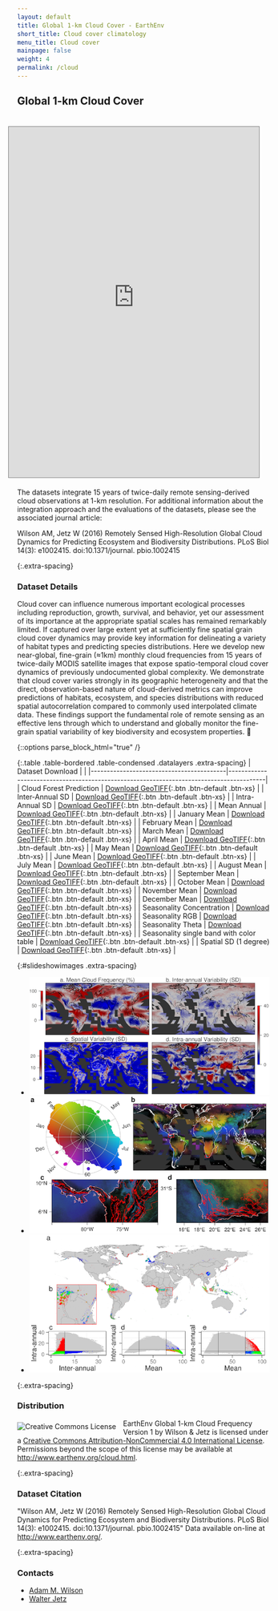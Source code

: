 ```yaml
---
layout: default
title: Global 1-km Cloud Cover - EarthEnv
short_title: Cloud cover climatology
menu_title: Cloud cover
mainpage: false
weight: 4
permalink: /cloud
---
```


Global 1-km Cloud Cover
-----------------------

<iframe style="float:right;margin:20px;border:1pt solid gray; min-width:500px" src="http://cloud.map-of-life.appspot.com/"
name="map" frameborder="0" width="75%" height="700" allowfullscreen="true">
</iframe>
The datasets integrate 15 years of twice-daily remote sensing-derived cloud observations at 1-km resolution. For additional information about the integration approach and the evaluations of the datasets, please see the associated journal article:

Wilson AM, Jetz W (2016) Remotely Sensed High-Resolution Global Cloud Dynamics for Predicting Ecosystem and Biodiversity Distributions. PLoS Biol 14(3): e1002415. doi:10.1371/journal. pbio.1002415

{:.extra-spacing}
### Dataset Details

Cloud cover can influence numerous important ecological processes including reproduction, growth, survival, and behavior, yet our assessment of its importance at the appropriate spatial scales has remained remarkably limited. If captured over large extent yet at sufficiently fine spatial grain cloud cover dynamics may provide key information for delineating a variety of habitat types and predicting species distributions. Here we develop new near-global, fine-grain (≈1km) monthly cloud frequencies from 15 years of twice-daily MODIS satellite images that expose spatio-temporal cloud cover dynamics of previously undocumented global complexity. We demonstrate that cloud cover varies strongly in its geographic heterogeneity and that the direct, observation-based nature of cloud-derived metrics can improve predictions of habitats, ecosystem, and species distributions with reduced spatial autocorrelation compared to commonly used interpolated climate data. These findings support the fundamental role of remote sensing as an effective lens through which to understand and globally monitor the fine-grain spatial variability of key biodiversity and ecosystem properties. 

{::options parse_block_html="true" /}

<div class="row"><div class="col-md-6">

{:.table .table-bordered .table-condensed .datalayers .extra-spacing}
| Dataset Download                         |                                                                                         |
|------------------------------------------|-----------------------------------------------------------------------------------------|
| Cloud Forest Prediction                  | [Download GeoTIFF](http://data.earthenv.org/cloud/MODCF_CloudForestPrediction.tif){:.btn .btn-default .btn-xs}      |
| Inter-Annual SD                          | [Download GeoTIFF](http://data.earthenv.org/cloud/MODCF_interannualSD.tif){:.btn .btn-default .btn-xs}              |
| Intra-Annual SD                          | [Download GeoTIFF](http://data.earthenv.org/cloud/MODCF_intraannualSD.tif){:.btn .btn-default .btn-xs}              |
| Mean Annual                              | [Download GeoTIFF](http://data.earthenv.org/cloud/MODCF_meanannual.tif){:.btn .btn-default .btn-xs}                 |
| January Mean                             | [Download GeoTIFF](http://data.earthenv.org/cloud/MODCF_monthlymean_01.tif){:.btn .btn-default .btn-xs}            |
| February Mean                            | [Download GeoTIFF](http://data.earthenv.org/cloud/MODCF_monthlymean_02.tif){:.btn .btn-default .btn-xs}            |
| March Mean                               | [Download GeoTIFF](http://data.earthenv.org/cloud/MODCF_monthlymean_03.tif){:.btn .btn-default .btn-xs}            |
| April Mean                               | [Download GeoTIFF](http://data.earthenv.org/cloud/MODCF_monthlymean_04.tif){:.btn .btn-default .btn-xs}            |
| May Mean                                 | [Download GeoTIFF](http://data.earthenv.org/cloud/MODCF_monthlymean_05.tif){:.btn .btn-default .btn-xs}            |
| June Mean                                | [Download GeoTIFF](http://data.earthenv.org/cloud/MODCF_monthlymean_06.tif){:.btn .btn-default .btn-xs}            |
| July Mean                                | [Download GeoTIFF](http://data.earthenv.org/cloud/MODCF_monthlymean_07.tif){:.btn .btn-default .btn-xs}            |
| August Mean                              | [Download GeoTIFF](http://data.earthenv.org/cloud/MODCF_monthlymean_08.tif){:.btn .btn-default .btn-xs}            |
| September Mean                           | [Download GeoTIFF](http://data.earthenv.org/cloud/MODCF_monthlymean_09.tif){:.btn .btn-default .btn-xs}            |
| October Mean                             | [Download GeoTIFF](http://data.earthenv.org/cloud/MODCF_monthlymean_10.tif){:.btn .btn-default .btn-xs}            |
| November Mean                            | [Download GeoTIFF](http://data.earthenv.org/cloud/MODCF_monthlymean_11.tif){:.btn .btn-default .btn-xs}            |
| December Mean                            | [Download GeoTIFF](http://data.earthenv.org/cloud/MODCF_monthlymean_12.tif){:.btn .btn-default .btn-xs}            |
| Seasonality Concentration                | [Download GeoTIFF](http://data.earthenv.org/cloud/MODCF_seasonality_concentration.tif){:.btn .btn-default .btn-xs} |
| Seasonality RGB                          | [Download GeoTIFF](http://data.earthenv.org/cloud/MODCF_seasonality_rgb.tif){:.btn .btn-default .btn-xs}           |
| Seasonality Theta                        | [Download GeoTIFF](http://data.earthenv.org/cloud/MODCF_seasonality_theta.tif){:.btn .btn-default .btn-xs}         |
| Seasonality single band with color table | [Download GeoTIFF](http://data.earthenv.org/cloud/MODCF_seasonality_visct.tif){:.btn .btn-default .btn-xs}         |
| Spatial SD (1 degree)                    | [Download GeoTIFF](http://data.earthenv.org/cloud/MODCF_spatialSD_1deg.tif){:.btn .btn-default .btn-xs}            |

</div><div class="col-md-6">

{:#slideshowimages .extra-spacing}
* ![An image of the global cloud data.](images/cloud_demo-slide1.png "An image of the global cloud data.")
* ![An image of the global cloud data.](images/cloud_demo-slide2.png "An image of the global cloud data.")
* ![An image of the global cloud data.](images/cloud_demo-slide3.png "An image of the global cloud data.")


{:.extra-spacing}
### Distribution

<a rel="license" href="http://creativecommons.org/licenses/by-nc/4.0/"><img alt="Creative Commons License" style="border-width:0; float:left; margin-right:1em; margin-top:6px" src="http://i.creativecommons.org/l/by-nc/4.0/88x31.png" /></a> <span xmlns:dct="http://purl.org/dc/terms/" href="http://purl.org/dc/dcmitype/Dataset" property="dct:title" rel="dct:type">EarthEnv Global 1-km Cloud Frequency Version 1</span> by <span xmlns:cc="http://creativecommons.org/ns#" property="cc:attributionName">Wilson & Jetz</span> is licensed under a <a rel="license" href="http://creativecommons.org/licenses/by-nc/4.0/">Creative Commons Attribution-NonCommercial 4.0 International License</a>. Permissions beyond the scope of this license may be available at <a xmlns:cc="http://creativecommons.org/ns#" href="http://www.earthenv.org/cloud.html" rel="cc:morePermissions">http://www.earthenv.org/cloud.html</a>.

{:.extra-spacing}
### Dataset Citation

"Wilson AM, Jetz W (2016) Remotely Sensed High-Resolution Global Cloud Dynamics for Predicting Ecosystem and Biodiversity Distributions. PLoS Biol 14(3): e1002415. doi:10.1371/journal. pbio.1002415"
Data available on-line at <http://www.earthenv.org/>.

{:.extra-spacing}
### Contacts

* [Adam M. Wilson](http://adamwilson.us)
* [Walter Jetz](http://jetzlab.yale.edu/people/walter-jetz)

</div></div>

<!-- Load the ulSlide jQuery plugin. -->
<script type="text/javascript" src="javascripts/jquery.ulslide-1.5.5.min.js?v=4"></script>

<script type="text/javascript">
  // Processes the <tr> elements for a data download table and adds the GA event
  // tracking code to the links.
  function addDownloadTracking(rows, version) {
    rows.each(function(cnt, row) {
if (cnt > 0) {
        var tds = $(row).children('td');

        // Get the landcover class.
        var lcclass = $(tds[0]).text();

        // Add the event triggers.
        links = $(tds[2]).children('a');
  links.first().click(function() {
          ga('send', 'event', 'cloud data', 'GeoTIFF download', 'class ' + lcclass + ' ' + version);
        });
        links.last().click(function() {
          ga('send', 'event', 'cloud data', 'LAS view', 'class ' + lcclass + ' ' + version);
        });
      }
    });
  }

  // Initialize the slide show on document load.
  $(function() {						
    $('#slideshowimages').ulslide({
      duration: 800,
      effect: {
        type: 'fade'
      },
      autoslide: 8000
});

    // Add GA event trackers to the data download table links.
    addDownloadTracking($('table#landcoverfull tr'), 'full');
    addDownloadTracking($('table#landcoverreduced tr'), 'reduced');
  });
</script>
